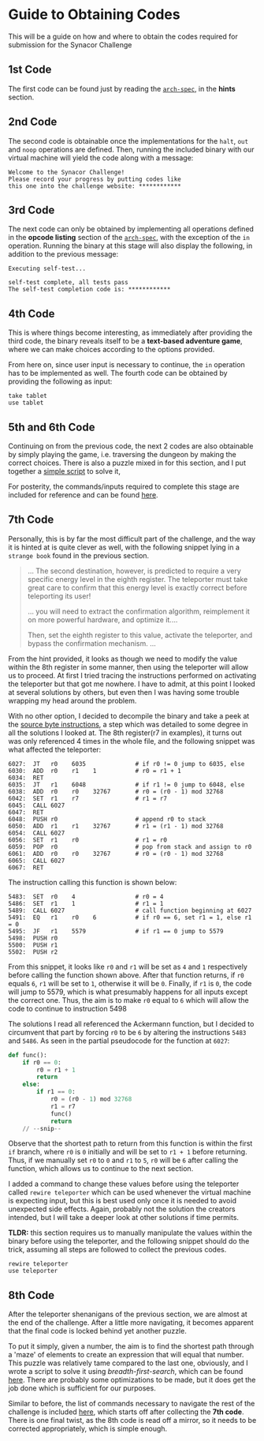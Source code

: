 # Guide to Obtaining Codes

This will be a guide on how and where to obtain the codes required for
submission for the Synacor Challenge

## 1st Code

The first code can be found just by reading the [`arch-spec`](../arch-spec),
in the **hints** section.

## 2nd Code

The second code is obtainable once the implementations for the `halt`, `out`
and `noop` operations are defined. Then, running the included binary with
our virtual machine will yield the code along with a message:

```shell
Welcome to the Synacor Challenge!
Please record your progress by putting codes like
this one into the challenge website: ************

```

## 3rd Code
The next code can only be obtained by implementing all operations defined in
the **opcode listing** section of the [`arch-spec`](../arch-spec), with the
exception of the `in` operation. Running the binary at this stage will also
display the following, in addition to the previous message:

```shell
Executing self-test...

self-test complete, all tests pass
The self-test completion code is: ************
```

## 4th Code
This is where things become interesting, as immediately after providing the
third code, the binary reveals itself to be a **text-based adventure game**,
where we can make choices according to the options provided.

From here on, since user input is necessary to continue, the `in` operation
has to be implemented as well. The fourth code can be obtained by providing
the following as input:

```shell
take tablet
use tablet
```

## 5th and 6th Code
Continuing on from the previous code, the next 2 codes are also obtainable by
simply playing the game, i.e. traversing the dungeon by making the correct
choices. There is also a puzzle mixed in for this section, and I put together
a [simple script](./scripts/coin_puzzle.py) to solve it,

For posterity, the commands/inputs required to complete this stage are included
for reference and can be found [here](./part1.txt).

## 7th Code
Personally, this is by far the most difficult part of the challenge, and the way
it is hinted at is quite clever as well, with the following snippet lying in a
`strange book` found in the previous section.

> ...
> The second destination, however, is predicted to require a very specific
> energy level in the eighth register.  The teleporter must take great care to
> confirm that this energy level is exactly correct before teleporting its user!
> 
> ... you will need to extract the confirmation algorithm, reimplement it on more
> powerful hardware, and optimize it....
> 
> Then, set the eighth register to this value, activate the teleporter, and
> bypass the confirmation mechanism. ...
>

From the hint provided, it looks as though we need to modify the value
within the 8th register in some manner, then using the teleporter will allow us
to proceed. At first I tried tracing the instructions performed on activating
the teleporter but that got me nowhere. I have to admit, at this point I looked
at several solutions by others, but even then I was having some trouble wrapping
my head around the problem.   

With no other option, I decided to decompile the binary and take a peek at the
[source byte instructions](../data/bin_source.asm), a step which was detailed
to some degree in all the solutions I looked at. The 8th register(r7 in examples),
it turns out was only referenced 4 times in the whole file, and the following
snippet was what affected the teleporter:

```assembly
6027:  JT   r0    6035              # if r0 != 0 jump to 6035, else 
6030:  ADD  r0    r1    1           # r0 = r1 + 1
6034:  RET                          
6035:  JT   r1    6048              # if r1 != 0 jump to 6048, else
6038:  ADD  r0    r0    32767       # r0 = (r0 - 1) mod 32768
6042:  SET  r1    r7                # r1 = r7
6045:  CALL 6027                    
6047:  RET                          
6048:  PUSH r0                      # append r0 to stack 
6050:  ADD  r1    r1    32767       # r1 = (r1 - 1) mod 32768
6054:  CALL 6027                    
6056:  SET  r1    r0                # r1 = r0
6059:  POP  r0                      # pop from stack and assign to r0
6061:  ADD  r0    r0    32767       # r0 = (r0 - 1) mod 32768
6065:  CALL 6027             
6067:  RET
```

The instruction calling this function is shown below:
```assembly
5483:  SET  r0    4                 # r0 = 4
5486:  SET  r1    1                 # r1 = 1
5489:  CALL 6027                    # call function beginning at 6027
5491:  EQ   r1    r0    6           # if r0 == 6, set r1 = 1, else r1 = 0
5495:  JF   r1    5579              # if r1 == 0 jump to 5579
5498:  PUSH r0   
5500:  PUSH r1   
5502:  PUSH r2  
```
From this snippet, it looks like `r0` and `r1` will be set as `4` and `1` respectively
before calling the function shown above. After that function returns, if `r0`
equals `6`, `r1` will be set to `1`, otherwise it will be `0`. Finally, if `r1`
is `0`, the code will jump to 5579, which is what presumably happens for all
inputs except the correct one. Thus, the aim is to make `r0` equal to `6` which
will allow the code to continue to instruction 5498

The solutions I read all referenced the Ackermann function, but I decided to
circumvent that part by forcing `r0` to be `6` by altering the instructions
`5483` and `5486`. As seen in the partial pseudocode for the function at `6027`:

```python
def func():
    if r0 == 0:
        r0 = r1 + 1
        return
    else:
        if r1 == 0:
            r0 = (r0 - 1) mod 32768
            r1 = r7
            func()
            return
    // --snip--
```

Observe that the shortest path to return from this function is within the first
`if` branch, where `r0` is `0` initially and will be set to `r1 + 1` before
returning. Thus, if we manually set `r0` to `0` and `r1` to `5`, `r0` will be
`6` after calling the function, which allows us to continue to the next section.

I added a command to change these values before using the teleporter called
`rewire teleporter` which can be used whenever the virtual machine is
expecting input, but this is best used only once it is needed to avoid
unexpected side effects. Again, probably not the solution the creators
intended, but I will take a deeper look at other solutions if time permits.
 
**TLDR:** this section requires us to manually manipulate the values within
the binary before using the teleporter, and the following snippet should do
the trick, assuming all steps are followed to collect the previous codes.

```
rewire teleporter
use teleporter
```

## 8th Code

After the teleporter shenanigans of the previous section, we are almost at the
end of the challenge. After a little more navigating, it becomes apparent that
the final code is locked behind yet another puzzle.

To put it simply, given a number, the aim is to find the shortest path through
a 'maze' of elements to create an expression that will equal that number. This
puzzle was relatively tame compared to the last one, obviously, and I wrote a
script to solve it using *breadth-first-search*, which can be found
[here](./scripts/vault_puzzle.py). There are probably some optimizations to be
made, but it does get the job done which is sufficient for our purposes.

Similar to before, the list of commands necessary to navigate the rest of the
challenge is included [here](./part2.txt), which starts off after collecting
the **7th code**. There is one final twist, as the 8th code is read off a
mirror, so it needs to be corrected appropriately, which is simple enough.
